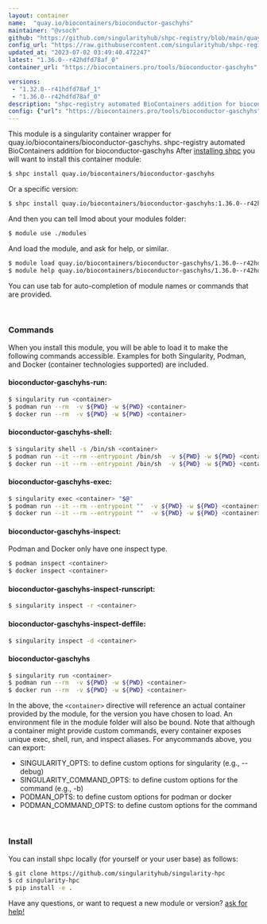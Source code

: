 ```yaml
---
layout: container
name:  "quay.io/biocontainers/bioconductor-gaschyhs"
maintainer: "@vsoch"
github: "https://github.com/singularityhub/shpc-registry/blob/main/quay.io/biocontainers/bioconductor-gaschyhs/container.yaml"
config_url: "https://raw.githubusercontent.com/singularityhub/shpc-registry/main/quay.io/biocontainers/bioconductor-gaschyhs/container.yaml"
updated_at: "2023-07-02 03:49:40.472247"
latest: "1.36.0--r42hdfd78af_0"
container_url: "https://biocontainers.pro/tools/bioconductor-gaschyhs"

versions:
 - "1.32.0--r41hdfd78af_1"
 - "1.36.0--r42hdfd78af_0"
description: "shpc-registry automated BioContainers addition for bioconductor-gaschyhs"
config: {"url": "https://biocontainers.pro/tools/bioconductor-gaschyhs", "maintainer": "@vsoch", "description": "shpc-registry automated BioContainers addition for bioconductor-gaschyhs", "latest": {"1.36.0--r42hdfd78af_0": "sha256:dd12495a239fdae3e8092e0c66cdc94c2f977b58f95878061f5ef745d37d9566"}, "tags": {"1.32.0--r41hdfd78af_1": "sha256:802c68c746eaebda337ba0daad1ff75a09287391c5a13d7ec4027e18bfd69afc", "1.36.0--r42hdfd78af_0": "sha256:dd12495a239fdae3e8092e0c66cdc94c2f977b58f95878061f5ef745d37d9566"}, "docker": "quay.io/biocontainers/bioconductor-gaschyhs"}
---
```


This module is a singularity container wrapper for quay.io/biocontainers/bioconductor-gaschyhs.
shpc-registry automated BioContainers addition for bioconductor-gaschyhs
After [installing shpc](#install) you will want to install this container module:


```bash
$ shpc install quay.io/biocontainers/bioconductor-gaschyhs
```

Or a specific version:

```bash
$ shpc install quay.io/biocontainers/bioconductor-gaschyhs:1.36.0--r42hdfd78af_0
```

And then you can tell lmod about your modules folder:

```bash
$ module use ./modules
```

And load the module, and ask for help, or similar.

```bash
$ module load quay.io/biocontainers/bioconductor-gaschyhs/1.36.0--r42hdfd78af_0
$ module help quay.io/biocontainers/bioconductor-gaschyhs/1.36.0--r42hdfd78af_0
```

You can use tab for auto-completion of module names or commands that are provided.

<br>

### Commands

When you install this module, you will be able to load it to make the following commands accessible.
Examples for both Singularity, Podman, and Docker (container technologies supported) are included.

#### bioconductor-gaschyhs-run:

```bash
$ singularity run <container>
$ podman run --rm  -v ${PWD} -w ${PWD} <container>
$ docker run --rm  -v ${PWD} -w ${PWD} <container>
```

#### bioconductor-gaschyhs-shell:

```bash
$ singularity shell -s /bin/sh <container>
$ podman run --it --rm --entrypoint /bin/sh  -v ${PWD} -w ${PWD} <container>
$ docker run --it --rm --entrypoint /bin/sh  -v ${PWD} -w ${PWD} <container>
```

#### bioconductor-gaschyhs-exec:

```bash
$ singularity exec <container> "$@"
$ podman run --it --rm --entrypoint ""  -v ${PWD} -w ${PWD} <container> "$@"
$ docker run --it --rm --entrypoint ""  -v ${PWD} -w ${PWD} <container> "$@"
```

#### bioconductor-gaschyhs-inspect:

Podman and Docker only have one inspect type.

```bash
$ podman inspect <container>
$ docker inspect <container>
```

#### bioconductor-gaschyhs-inspect-runscript:

```bash
$ singularity inspect -r <container>
```

#### bioconductor-gaschyhs-inspect-deffile:

```bash
$ singularity inspect -d <container>
```



#### bioconductor-gaschyhs

```bash
$ singularity run <container>
$ podman run --rm  -v ${PWD} -w ${PWD} <container>
$ docker run --rm  -v ${PWD} -w ${PWD} <container>
```


In the above, the `<container>` directive will reference an actual container provided
by the module, for the version you have chosen to load. An environment file in the
module folder will also be bound. Note that although a container
might provide custom commands, every container exposes unique exec, shell, run, and
inspect aliases. For anycommands above, you can export:

 - SINGULARITY_OPTS: to define custom options for singularity (e.g., --debug)
 - SINGULARITY_COMMAND_OPTS: to define custom options for the command (e.g., -b)
 - PODMAN_OPTS: to define custom options for podman or docker
 - PODMAN_COMMAND_OPTS: to define custom options for the command

<br>

### Install

You can install shpc locally (for yourself or your user base) as follows:

```bash
$ git clone https://github.com/singularityhub/singularity-hpc
$ cd singularity-hpc
$ pip install -e .
```

Have any questions, or want to request a new module or version? [ask for help!](https://github.com/singularityhub/singularity-hpc/issues)